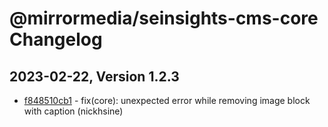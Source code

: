 # @mirrormedia/seinsights-cms-core Changelog

## 2023-02-22, Version 1.2.3
* [f848510cb1](https://github.com/seinsights/CMS/commit/93e5646796) - fix(core): unexpected error while removing image block with caption (nickhsine)


